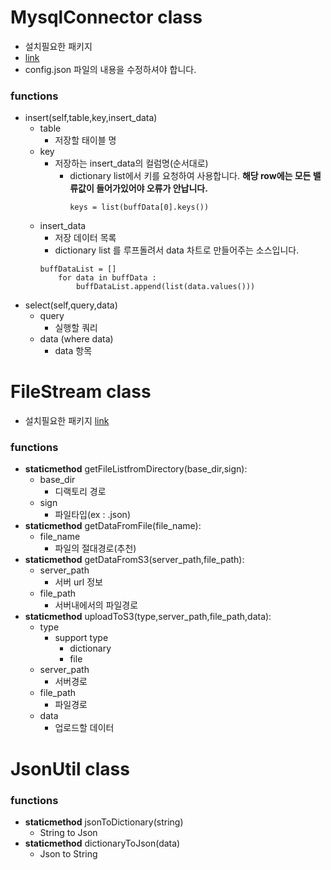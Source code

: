 # MysqlConnector class
 - 설치필요한 패키지
  - [link](https://dev.mysql.com/downloads/connector/python/8.0.html)
 - config.json 파일의 내용을 수정하셔야 합니다.

### functions
- insert(self,table,key,insert_data)
  - table
    - 저장할 태이블 명
  - key
    - 저장하는 insert_data의 컬럼명(순서대로)
      - dictionary list에서 키를 요청하여 사용합니다.
        **해당 row에는 모든 밸류값이 들어가있어야 오류가 안납니다.**
        ```
        keys = list(buffData[0].keys())
        ```
  - insert_data
    - 저장 데이터 목록
    - dictionary list 를 루프돌려서 data 차트로 만들어주는 소스입니다.
    ```
    buffDataList = []
        for data in buffData :
            buffDataList.append(list(data.values()))
    ```
- select(self,query,data)
  - query
    - 실행할 쿼리
  - data (where data)
    - data 항목

# FileStream class
  - 설치필요한 패키지
    [link](https://github.com/RaRe-Technologies/smart_open)

### functions
  - **staticmethod** getFileListfromDirectory(base_dir,sign):
    - base_dir
      - 디랙토리 경로
    - sign
      - 파일타입(ex : .json)
  - **staticmethod** getDataFromFile(file_name):
    - file_name
      - 파일의 절대경로(추천)
  - **staticmethod** getDataFromS3(server_path,file_path):
    - server_path
      - 서버 url 정보
    - file_path
      - 서버내에서의 파일경로
  - **staticmethod** uploadToS3(type,server_path,file_path,data):
    - type
      - support type
        - dictionary
        - file
    - server_path
      - 서버경로
    - file_path
      - 파일경로
    - data
      - 업로드할 데이터

# JsonUtil class

### functions
  - **staticmethod** jsonToDictionary(string)
    - String to Json
  - **staticmethod** dictionaryToJson(data)
    - Json to String
